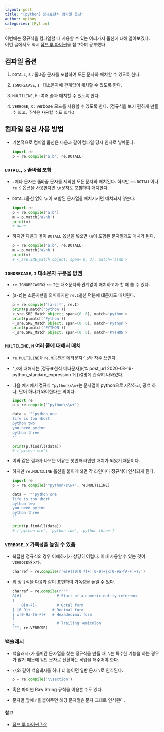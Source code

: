 ```yaml
---
layout: post
title: "[python] 정규표현식 컴파일 옵션"
author: optboy
categories: [Python]
---
```


이번에는 정규식을 컴파일할 때 사용할 수 있는 여러가지 옵션에 대해 알아보겠다.  
이번 글에서도 역시 [점프 투 파이썬](https://wikidocs.net/4308)을 참고하며 공부했다. 

## 컴파일 옵션
1. `DOTALL`, `S` : 줄바꿈 문자를 포함하여 모든 문자와 매치할 수 있도록 한다.  
  
2. `IGNORECASE`, `I` : 대소문자에 관계없이 매치할 수 있도록 한다.  
  
3. `MULTILINE`, `M` : 여러 줄과 매치할 수 있도록 한다.  
  
4. `VERBOSE`, `X` : verbose 모드를 사용할 수 있도록 한다. (정규식을 보기 편하게 만들 수 있고, 주석을 사용할 수도 있다.)  

## 컴파일 옵션 사용 방법
- 기본적으로 컴파일 옵션은 다음과 같이 컴파일 당시 인자로 넣어준다.  

    ```python
    import re
    p = re.compile('a.b', re.DOTALL)
    ```

### `DOTALL`, `S` 줄바꿈 포함 
- `.`메타 문자는 줄바꿈 문자를 제외한 모든 문자와 매치된다. 하지만 `re.DOTALL`이나 `re.S` 옵션을 사용한다면 `\n`문자도 포함하여 매치한다.  

- `DOTALL`옵션 없이 `\n`이 포함된 문자열을 매치시키면 매치되지 않는다.  
  
    ```python
    import re
    p = re.compile('a.b')
    m = p.match('a\nb')
    print(m)
    # None
    ```

- 하지만 다음과 같이 `DOTALL` 옵션을 넣으면 `\n`이 포함된 문자열과도 매치가 된다.  
  
    ```python
    p = re.compile('a.b', re.DOTALL)
    m = p.match('a\nb')
    print(m)
    # <_sre.SRE_Match object; span=(0, 3), match='a\nb'>
    ```

### `IGNORECASE`, `I` 대소문자 구분을 없앰
- `re.IGNORECASE`와 `re.I`는 대소문자와 관계없이 매치하고자 할 때 쓸 수 있다.  
  
- [a-z]는 소문자만을 의미하지만 `re.I`옵션 덕분에 대문자도 매치된다.  
  
    ```python
    p = re.compile('[a-z]*', re.I)
    print(p.match('python'))
    <_sre.SRE_Match object; span=(0, 6), match='python'>
    print(p.match('Python'))
    <_sre.SRE_Match object; span=(0, 6), match='Python'>
    print(p.match('PYTHON'))
    <_sre.SRE_Match object; span=(0, 6), match='PYTHON'>
    ```

### `MULTILINE`, `M` 여러 줄에 대해서 매치
- `re.MULTILINE`과 `re.M`옵션은 메타문자 `^`,`$`와 자주 쓰인다.  
  
- `^`,`$`에 대해서는 [정규표현식 메타문자]({% post_url 2020-03-16-python_standard_expression %})설명에 간략히 나와있다.  
  
- 다음 예시에서 정규식 `^python\s\w+`는 문자열이 python으로 시작하고, 공백 하나, 단어 하나가 와야한다는 의미다.  
  
    ```python
    import re 
    p = re.compile('^python\s\w+')

    data = '''python one
    life is too short 
    python two
    you need python
    python three
    '''

    print(p.findall(data))
    # ['python one']
    ```

- 이와 같은 결과가 나오는 이유는 첫번째 라인만 매치가 되었기 때문이다.  
  
- 하지만 `re.MULTILINE` 옵션을 붙이게 되면 각 라인마다 정규식이 인식되게 된다.  
  
    ```python
    import re 
    p = re.compile('^python\s\w+', re.MULTILINE)

    data = '''python one
    life is too short 
    python two
    you need python
    python three
    '''

    print(p.findall(data))
    # ['python one', 'python two', 'python three']
    ```

### `VERBOSE`, `X` 가독성을 높일 수 있음 
- 복잡한 정규식의 경우 이해하기가 상당히 어렵다. 이때 사용할 수 있는 것이 `VERBOSE`와 `X`다.

    ```python
    charref = re.compile(r'&[#](0[0-7]+|[0-9]+|x[0-9a-fA-F]+);')
    ```

- 위 정규식을 다음과 같이 표현하여 가독성을 높일 수 있다.

    ```python
    charref = re.compile(r"""
    &[#]                # Start of a numeric entity reference
    (
        0[0-7]+         # Octal form
    | [0-9]+          # Decimal form
    | x[0-9a-fA-F]+   # Hexadecimal form
    )
    ;                   # Trailing semicolon
    """, re.VERBOSE)
    ```

### 백슬래시
- 백슬래시`\`가 들어간 문자열을 찾는 정규식을 만들 때, `\`는 특수한 기능을 하는 경우가 많기 때문에 일반 문자로 전환하는 작업을 해주어야 한다.
- `\\`와 같이 백슬래시를 하나 더 붙이면 일반 문자 `\`로 인식된다.

    ```python
    p = re.compile('\\section')
    ```

- 혹은 파이썬 Raw String 규칙을 이용할 수도 있다. 
- 문자열 앞에 `r`을 붙여주면 해당 문자열은 문자 그대로 인식된다.

#### 참고 
- [점프 투 파이썬 7-2](https://wikidocs.net/4308)